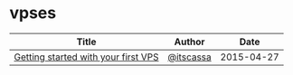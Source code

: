 
# vpses
| Title | Author | Date |
| ----- | ------ | ---- |
| [Getting started with your first VPS](tutorials/vpses/1-getting-started-with-your-first-server.md) | [@itscassa](http://github.com/itscassa)   | 2015-04-27 | 
